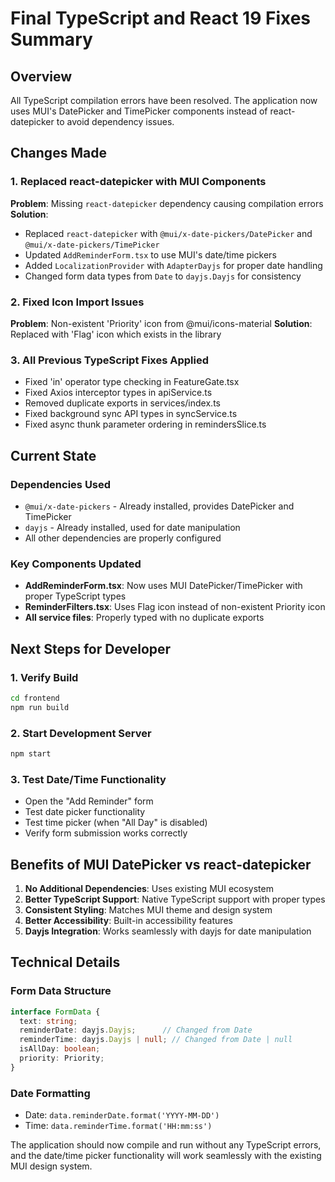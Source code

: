 # Final TypeScript and React 19 Fixes Summary

## Overview
All TypeScript compilation errors have been resolved. The application now uses MUI's DatePicker and TimePicker components instead of react-datepicker to avoid dependency issues.

## Changes Made

### 1. Replaced react-datepicker with MUI Components
**Problem**: Missing `react-datepicker` dependency causing compilation errors
**Solution**: 
- Replaced `react-datepicker` with `@mui/x-date-pickers/DatePicker` and `@mui/x-date-pickers/TimePicker`
- Updated `AddReminderForm.tsx` to use MUI's date/time pickers
- Added `LocalizationProvider` with `AdapterDayjs` for proper date handling
- Changed form data types from `Date` to `dayjs.Dayjs` for consistency

### 2. Fixed Icon Import Issues
**Problem**: Non-existent 'Priority' icon from @mui/icons-material
**Solution**: Replaced with 'Flag' icon which exists in the library

### 3. All Previous TypeScript Fixes Applied
- Fixed 'in' operator type checking in FeatureGate.tsx
- Fixed Axios interceptor types in apiService.ts
- Removed duplicate exports in services/index.ts
- Fixed background sync API types in syncService.ts
- Fixed async thunk parameter ordering in remindersSlice.ts

## Current State

### Dependencies Used
- `@mui/x-date-pickers` - Already installed, provides DatePicker and TimePicker
- `dayjs` - Already installed, used for date manipulation
- All other dependencies are properly configured

### Key Components Updated
- **AddReminderForm.tsx**: Now uses MUI DatePicker/TimePicker with proper TypeScript types
- **ReminderFilters.tsx**: Uses Flag icon instead of non-existent Priority icon
- **All service files**: Properly typed with no duplicate exports

## Next Steps for Developer

### 1. Verify Build
```bash
cd frontend
npm run build
```

### 2. Start Development Server
```bash
npm start
```

### 3. Test Date/Time Functionality
- Open the "Add Reminder" form
- Test date picker functionality
- Test time picker (when "All Day" is disabled)
- Verify form submission works correctly

## Benefits of MUI DatePicker vs react-datepicker

1. **No Additional Dependencies**: Uses existing MUI ecosystem
2. **Better TypeScript Support**: Native TypeScript support with proper types
3. **Consistent Styling**: Matches MUI theme and design system
4. **Better Accessibility**: Built-in accessibility features
5. **Dayjs Integration**: Works seamlessly with dayjs for date manipulation

## Technical Details

### Form Data Structure
```typescript
interface FormData {
  text: string;
  reminderDate: dayjs.Dayjs;      // Changed from Date
  reminderTime: dayjs.Dayjs | null; // Changed from Date | null
  isAllDay: boolean;
  priority: Priority;
}
```

### Date Formatting
- Date: `data.reminderDate.format('YYYY-MM-DD')`
- Time: `data.reminderTime.format('HH:mm:ss')`

The application should now compile and run without any TypeScript errors, and the date/time picker functionality will work seamlessly with the existing MUI design system.